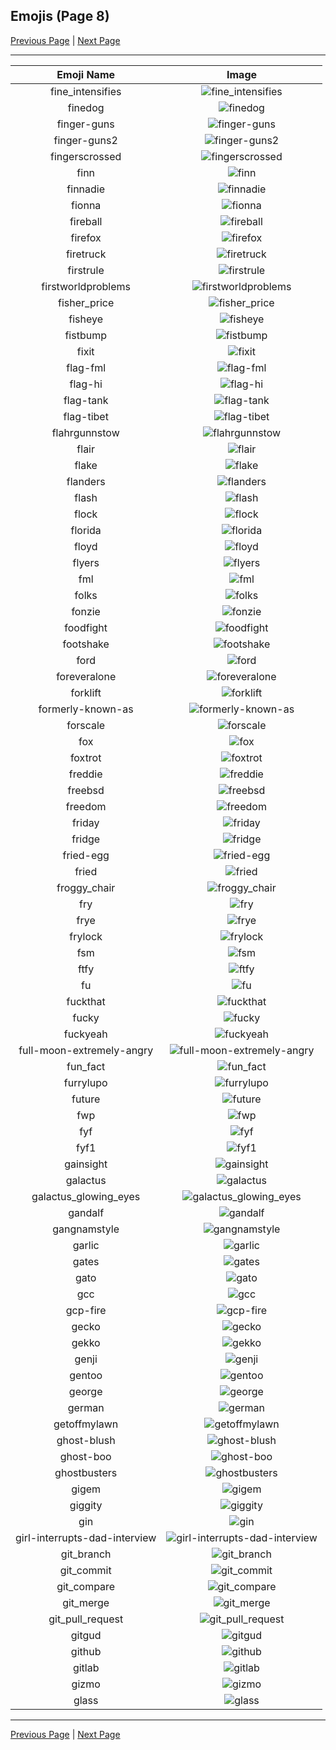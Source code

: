 
## Emojis (Page 8)

[Previous Page](/docs/chef/page-e-0007.md)
  | [Next Page](/docs/chef/page-g-0009.md)

<hr />

|Emoji Name|Image|
| :-: | :-: |
|fine_intensifies| ![fine_intensifies](/emojis/chef/fine_intensifies.gif)|
|finedog| ![finedog](/emojis/chef/finedog.png)|
|finger-guns| ![finger-guns](/emojis/chef/finger-guns.png)|
|finger-guns2| ![finger-guns2](/emojis/chef/finger-guns2.png)|
|fingerscrossed| ![fingerscrossed](/emojis/chef/fingerscrossed.png)|
|finn| ![finn](/emojis/chef/finn.png)|
|finnadie| ![finnadie](/emojis/chef/finnadie.png)|
|fionna| ![fionna](/emojis/chef/fionna.jpg)|
|fireball| ![fireball](/emojis/chef/fireball.gif)|
|firefox| ![firefox](/emojis/chef/firefox.png)|
|firetruck| ![firetruck](/emojis/chef/firetruck.png)|
|firstrule| ![firstrule](/emojis/chef/firstrule.jpg)|
|firstworldproblems| ![firstworldproblems](/emojis/chef/firstworldproblems.png)|
|fisher_price| ![fisher_price](/emojis/chef/fisher_price.png)|
|fisheye| ![fisheye](/emojis/chef/fisheye.png)|
|fistbump| ![fistbump](/emojis/chef/fistbump.gif)|
|fixit| ![fixit](/emojis/chef/fixit.png)|
|flag-fml| ![flag-fml](/emojis/chef/flag-fml.png)|
|flag-hi| ![flag-hi](/emojis/chef/flag-hi.png)|
|flag-tank| ![flag-tank](/emojis/chef/flag-tank.jpg)|
|flag-tibet| ![flag-tibet](/emojis/chef/flag-tibet.png)|
|flahrgunnstow| ![flahrgunnstow](/emojis/chef/flahrgunnstow.gif)|
|flair| ![flair](/emojis/chef/flair.jpg)|
|flake| ![flake](/emojis/chef/flake.png)|
|flanders| ![flanders](/emojis/chef/flanders.png)|
|flash| ![flash](/emojis/chef/flash.png)|
|flock| ![flock](/emojis/chef/flock.png)|
|florida| ![florida](/emojis/chef/florida.png)|
|floyd| ![floyd](/emojis/chef/floyd.png)|
|flyers| ![flyers](/emojis/chef/flyers.png)|
|fml| ![fml](/emojis/chef/fml.png)|
|folks| ![folks](/emojis/chef/folks.jpg)|
|fonzie| ![fonzie](/emojis/chef/fonzie.png)|
|foodfight| ![foodfight](/emojis/chef/foodfight.png)|
|footshake| ![footshake](/emojis/chef/footshake.gif)|
|ford| ![ford](/emojis/chef/ford.png)|
|foreveralone| ![foreveralone](/emojis/chef/foreveralone.png)|
|forklift| ![forklift](/emojis/chef/forklift.png)|
|formerly-known-as| ![formerly-known-as](/emojis/chef/formerly-known-as.png)|
|forscale| ![forscale](/emojis/chef/forscale.png)|
|fox| ![fox](/emojis/chef/fox.png)|
|foxtrot| ![foxtrot](/emojis/chef/foxtrot.gif)|
|freddie| ![freddie](/emojis/chef/freddie.png)|
|freebsd| ![freebsd](/emojis/chef/freebsd.png)|
|freedom| ![freedom](/emojis/chef/freedom.jpg)|
|friday| ![friday](/emojis/chef/friday.jpg)|
|fridge| ![fridge](/emojis/chef/fridge.jpg)|
|fried-egg| ![fried-egg](/emojis/chef/fried-egg.png)|
|fried| ![fried](/emojis/chef/fried.jpg)|
|froggy_chair| ![froggy_chair](/emojis/chef/froggy_chair.png)|
|fry| ![fry](/emojis/chef/fry.png)|
|frye| ![frye](/emojis/chef/frye.jpg)|
|frylock| ![frylock](/emojis/chef/frylock.gif)|
|fsm| ![fsm](/emojis/chef/fsm.gif)|
|ftfy| ![ftfy](/emojis/chef/ftfy.png)|
|fu| ![fu](/emojis/chef/fu.png)|
|fuckthat| ![fuckthat](/emojis/chef/fuckthat.jpg)|
|fucky| ![fucky](/emojis/chef/fucky.gif)|
|fuckyeah| ![fuckyeah](/emojis/chef/fuckyeah.png)|
|full-moon-extremely-angry| ![full-moon-extremely-angry](/emojis/chef/full-moon-extremely-angry.png)|
|fun_fact| ![fun_fact](/emojis/chef/fun_fact.gif)|
|furrylupo| ![furrylupo](/emojis/chef/furrylupo.png)|
|future| ![future](/emojis/chef/future.png)|
|fwp| ![fwp](/emojis/chef/fwp.png)|
|fyf| ![fyf](/emojis/chef/fyf.png)|
|fyf1| ![fyf1](/emojis/chef/fyf1.png)|
|gainsight| ![gainsight](/emojis/chef/gainsight.png)|
|galactus| ![galactus](/emojis/chef/galactus.png)|
|galactus_glowing_eyes| ![galactus_glowing_eyes](/emojis/chef/galactus_glowing_eyes.png)|
|gandalf| ![gandalf](/emojis/chef/gandalf.gif)|
|gangnamstyle| ![gangnamstyle](/emojis/chef/gangnamstyle.gif)|
|garlic| ![garlic](/emojis/chef/garlic.png)|
|gates| ![gates](/emojis/chef/gates.png)|
|gato| ![gato](/emojis/chef/gato.png)|
|gcc| ![gcc](/emojis/chef/gcc.png)|
|gcp-fire| ![gcp-fire](/emojis/chef/gcp-fire.gif)|
|gecko| ![gecko](/emojis/chef/gecko.jpg)|
|gekko| ![gekko](/emojis/chef/gekko.jpg)|
|genji| ![genji](/emojis/chef/genji.png)|
|gentoo| ![gentoo](/emojis/chef/gentoo.png)|
|george| ![george](/emojis/chef/george.jpg)|
|german| ![german](/emojis/chef/german.png)|
|getoffmylawn| ![getoffmylawn](/emojis/chef/getoffmylawn.jpg)|
|ghost-blush| ![ghost-blush](/emojis/chef/ghost-blush.png)|
|ghost-boo| ![ghost-boo](/emojis/chef/ghost-boo.png)|
|ghostbusters| ![ghostbusters](/emojis/chef/ghostbusters.png)|
|gigem| ![gigem](/emojis/chef/gigem.png)|
|giggity| ![giggity](/emojis/chef/giggity.png)|
|gin| ![gin](/emojis/chef/gin.jpg)|
|girl-interrupts-dad-interview| ![girl-interrupts-dad-interview](/emojis/chef/girl-interrupts-dad-interview.gif)|
|git_branch| ![git_branch](/emojis/chef/git_branch.png)|
|git_commit| ![git_commit](/emojis/chef/git_commit.png)|
|git_compare| ![git_compare](/emojis/chef/git_compare.png)|
|git_merge| ![git_merge](/emojis/chef/git_merge.png)|
|git_pull_request| ![git_pull_request](/emojis/chef/git_pull_request.png)|
|gitgud| ![gitgud](/emojis/chef/gitgud.png)|
|github| ![github](/emojis/chef/github.png)|
|gitlab| ![gitlab](/emojis/chef/gitlab.png)|
|gizmo| ![gizmo](/emojis/chef/gizmo.png)|
|glass| ![glass](/emojis/chef/glass.jpg)|

<hr/>

[Previous Page](/docs/chef/page-e-0007.md)
  | [Next Page](/docs/chef/page-g-0009.md)